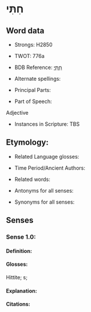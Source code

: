 # חִתִּי

<!-- Status: S2="NeedsEdits" -->
<!-- Lexica used for edits:   -->

## Word data

* Strongs: H2850

* TWOT: 776a

* BDB Reference: [חִתִּי](rc://en/bdb/dict/h.gy.af)

* Alternate spellings:

* Principal Parts:

* Part of Speech:

Adjective

* Instances in Scripture: TBS

## Etymology:

* Related Language glosses:

* Time Period/Ancient Authors:

* Related words:

* Antonyms for all senses:

* Synonyms for all senses:

## Senses

### Sense 1.0:

#### Definition:

#### Glosses:

Hittite; s; 

#### Explanation:

#### Citations:



